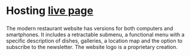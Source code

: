 #
#
# Hosting [live page](https://hamburger-restaurant.netlify.app/)
###
The modern restaurant website has versions for both computers and smartphones. It includes a retractable submenu, a functional menu with a specific description of dishes, galleries, a location map and the option to subscribe to the newsletter. The website logo is a proprietary creation.

